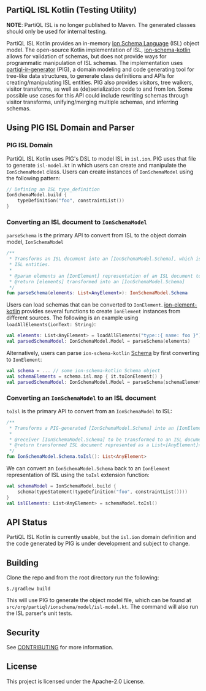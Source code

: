 ## PartiQL ISL Kotlin (Testing Utility)

**NOTE**: PartiQL ISL is no longer published to Maven. The generated classes should only be used for
internal testing.

PartiQL ISL Kotlin provides an in-memory [Ion Schema Language](https://amzn.github.io/ion-schema/docs/spec.html) (ISL) object
model. The open-source Kotlin implementation of ISL, [ion-schema-kotlin](https://github.com/amzn/ion-schema-kotlin) allows
for validation of schemas, but does not provide ways for programmatic manipulation of ISL schemas. The implementation 
uses [partiql-ir-generator](https://github.com/partiql/partiql-ir-generator) (PIG), a domain modeling and code generating 
tool for tree-like data structures, to generate class definitions and APIs for creating/manipulating 
ISL entities. PIG also provides visitors, tree walkers, visitor transforms, as well as (de)serialization code to and from Ion.
Some possible use cases for this API could include rewriting schemas through visitor transforms, unifying/merging 
multiple schemas, and inferring schemas.

## Using PIG ISL Domain and Parser

### PIG ISL Domain
PartiQL ISL Kotlin uses PIG's DSL to model ISL in `isl.ion`. PIG uses that file to generate `isl-model.kt` in which 
users can create and manipulate the `IonSchemaModel` class. Users can create instances of `IonSchemaModel` using the following pattern:

```Kotlin
// Defining an ISL type_definition
IonSchemaModel.build {
    typeDefinition("foo", constraintList())
}
```

### Converting an ISL document to `IonSchemaModel`
`parseSchema` is the primary API to convert from ISL to the object domain model, `IonSchemaModel`
```Kotlin
/**
 * Transforms an ISL document into an [IonSchemaModel.Schema], which is a PIG-generated in-memory object representing
 * ISL entities.
 *
 * @param elements an [IonElement] representation of an ISL document to be transformed to [IonSchemaModel.Schema]
 * @return [elements] transformed into an [IonSchemaModel.Schema]
 */
fun parseSchema(elements: List<AnyElement>): IonSchemaModel.Schema
```

Users can load schemas that can be converted to `IonElement`. [ion-element-kotlin](https://github.com/amzn/ion-element-kotlin/blob/master/src/com/amazon/ionelement/api/IonElementLoader.kt)
provides several functions to create `IonElement` instances from different sources. The following is an example using `loadAllElements(ionText: String)`:
```Kotlin
val elements: List<AnyElement> = loadAllElements("type::{ name: foo }")
val parsedSchemaModel: IonSchemaModel.Model = parseSchema(elements)
```

Alternatively, users can parse `ion-schema-kotlin` [Schema](https://github.com/amzn/ion-schema-kotlin/blob/master/src/com/amazon/ionschema/Namespace.kt#L36)
by first converting to `IonElement`:
```Kotlin
val schema = ... // some ion-schema-kotlin Schema object
val schemaElements = schema.isl.map { it.toIonElement() }
val parsedSchemaModel: IonSchemaModel.Model = parseSchema(schemaElements)
```

### Converting an `IonSchemaModel` to an ISL document
`toIsl` is the primary API to convert from an `IonSchemaModel` to ISL:
```Kotlin
/**
 * Transforms a PIG-generated [IonSchemaModel.Schema] into an [IonElement] representation of an ISL document.
 *
 * @receiver [IonSchemaModel.Schema] to be transformed to an ISL document
 * @return transformed ISL document represented as a List<[AnyElement]>
 */
fun IonSchemaModel.Schema.toIsl(): List<AnyElement>
```

We can convert an `IonSchemaModel.Schema` back to an `IonElement` representation of ISL using the `toIsl` extension function:
```Kotlin
val schemaModel = IonSchemaModel.build {
    schema(typeStatement(typeDefinition("foo", constraintList())))
}
val islElements: List<AnyElement> = schemaModel.toIsl()
```

## API Status
PartiQL ISL Kotlin is currently usable, but the `isl.ion` domain definition and the code generated by PIG is under development and subject to change.

## Building
Clone the repo and from the root directory run the following:

```
$./gradlew build
```

This will use PIG to generate the object model file, which can be found at `src/org/partiql/ionschema/model/isl-model.kt`.
The command will also run the ISL parser's unit tests.

## Security

See [CONTRIBUTING](CONTRIBUTING.md#security-issue-notifications) for more information.

## License

This project is licensed under the Apache-2.0 License.


